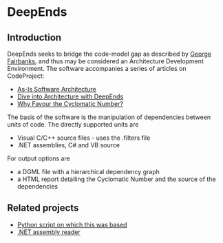 # DeepEnds

## Introduction

DeepEnds seeks to bridge the code-model gap as described by [George Fairbanks](http://georgefairbanks.com/book/), and thus may be considered an Architecture Development Environment. The software accompanies a series of articles on CodeProject:
* [As-Is Software Architecture](http://www.codeproject.com/Articles/1098935/As-Is-Software-Architecture)
* [Dive into Architecture with DeepEnds](http://www.codeproject.com/Articles/1115494/Dive-into-Architecture-with-DeepEnds)
* [Why Favour the Cyclomatic Number?](http://www.codeproject.com/Tips/1116433/Why-Favour-the-Cyclomatic-Number)

The basis of the software is the manipulation of dependencies between units of code. The directly supported units are

* Visual C/C++ source files - uses the .filters file
* .NET assemblies, C# and VB source

For output options are

* a DGML file with a hierarchical dependency graph
* a HTML report detailing the Cyclomatic Number and the source of the dependencies

## Related projects
* [Python script on which this was based](https://github.com/zebmason/itdepends)
* [.NET assembly reader](https://github.com/zebmason/netdepends)
